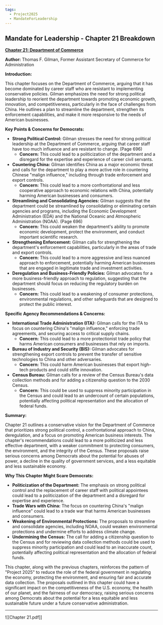 ```yaml
---
tags:
  - Project2025
  - MandateForLeadership
---
```

## Mandate for Leadership - Chapter 21 Breakdown

**[Chapter 21: Department of Commerce](../../documents/project_2025_chapters/chapter_21.pdf)**

**Author:** Thomas F. Gilman, Former Assistant Secretary of Commerce for Administration

**Introduction:**

This chapter focuses on the Department of Commerce, arguing that it has become dominated by career staff who are resistant to implementing conservative policies. Gilman emphasizes the need for strong political leadership to reorient the department towards promoting economic growth, innovation, and competitiveness, particularly in the face of challenges from China. He outlines a plan to streamline the department, strengthen its enforcement capabilities, and make it more responsive to the needs of American businesses.

**Key Points & Concerns for Democrats:**

* **Strong Political Control:** Gilman stresses the need for strong political leadership at the Department of Commerce, arguing that career staff have too much influence and are resistant to change. (Page 696)
    * **Concern:** This could lead to a politicization of the department and a disregard for the expertise and experience of career civil servants.
* **Countering China:** Gilman identifies China as a major economic threat and calls for the department to play a more active role in countering Chinese "malign influence," including through trade enforcement and export controls.
    * **Concern:** This could lead to a more confrontational and less cooperative approach to economic relations with China, potentially harming American businesses and consumers.
* **Streamlining and Consolidating Agencies:** Gilman suggests that the department could be streamlined by consolidating or eliminating certain agencies and programs, including the Economic Development Administration (EDA) and the National Oceanic and Atmospheric Administration (NOAA). (Page 696)
    * **Concern:** This could weaken the department's ability to promote economic development, protect the environment, and conduct important scientific research.
* **Strengthening Enforcement:** Gilman calls for strengthening the department's enforcement capabilities, particularly in the areas of trade and export controls.
    * **Concern:** This could lead to a more aggressive and less nuanced approach to enforcement, potentially harming American businesses that are engaged in legitimate trade and investment activities.
* **Deregulation and Business-Friendly Policies:** Gilman advocates for a more business-friendly approach to regulation, suggesting that the department should focus on reducing the regulatory burden on businesses.
    * **Concern:** This could lead to a weakening of consumer protections, environmental regulations, and other safeguards that are designed to protect the public interest.

**Specific Agency Recommendations & Concerns:**

* **International Trade Administration (ITA):** Gilman calls for the ITA to focus on countering China's "malign influence," enforcing trade agreements, and securing access to critical supply chains.
    * **Concern:** This could lead to a more protectionist trade policy that harms American consumers and businesses that rely on imports.
* **Bureau of Industry and Security (BIS):** Gilman advocates for strengthening export controls to prevent the transfer of sensitive technologies to China and other adversaries.
    * **Concern:** This could harm American businesses that export high-tech products and could stifle innovation.
* **Census Bureau:** Gilman calls for a review of the Census Bureau's data collection methods and for adding a citizenship question to the 2030 Census.
    * **Concern:** This could be used to suppress minority participation in the Census and could lead to an undercount of certain populations, potentially affecting political representation and the allocation of federal funds.

**Summary:**

Chapter 21 outlines a conservative vision for the Department of Commerce that prioritizes strong political control, a confrontational approach to China, deregulation, and a focus on promoting American business interests. The chapter's recommendations could lead to a more politicized and less effective department, with a weaker commitment to protecting consumers, the environment, and the integrity of the Census. These proposals raise serious concerns among Democrats about the potential for abuses of power, a decline in the quality of government services, and a less equitable and less sustainable economy.

**Why This Chapter Might Scare Democrats:**

* **Politicization of the Department:** The emphasis on strong political control and the replacement of career staff with political appointees could lead to a politicization of the department and a disregard for expertise and experience.
* **Trade Wars with China:** The focus on countering China's "malign influence" could lead to a trade war that harms American businesses and consumers.
* **Weakening of Environmental Protections:** The proposals to streamline and consolidate agencies, including NOAA, could weaken environmental protections and undermine efforts to address climate change.
* **Undermining the Census:** The call for adding a citizenship question to the Census and for reviewing data collection methods could be used to suppress minority participation and could lead to an inaccurate count, potentially affecting political representation and the allocation of federal funds.

This chapter, along with the previous chapters, reinforces the pattern of "Project 2025" to reduce the role of the federal government in regulating the economy, protecting the environment, and ensuring fair and accurate data collection. The proposals outlined in this chapter could have a significant impact on the competitiveness of the U.S. economy, the health of our planet, and the fairness of our democracy, raising serious concerns among Democrats about the potential for a less equitable and less sustainable future under a future conservative administration. 

----

![[Chapter 21.pdf]]